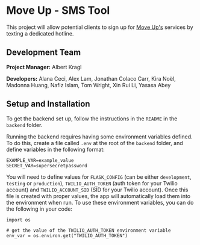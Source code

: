 # Move Up - SMS Tool

This project will allow potential clients to sign up for [Move Up's](http://www.moveuptoday.org/) services by texting a dedicated hotline.  

## Development Team

**Project Manager:** Albert Kragl

**Developers:** Alana Ceci, Alex Lam, Jonathan Colaco Carr, Kira Noël, Madonna Huang, Nafiz Islam, Tom Wright, Xin Rui Li, Yasasa Abey

## Setup and Installation

To get the backend set up, follow the instructions in the `README` in the `backend` folder.

Running the backend requires having some environment variables defined. To do this, create a file called `.env` at the root of the `backend` folder, and define variables in the following format:

```
EXAMPLE_VAR=example_value
SECRET_VAR=supersecretpassword
```

You will need to define values for `FLASK_CONFIG` (can be either `development`, `testing` or `production`),  `TWILIO_AUTH_TOKEN` (auth token for your Twilio account) and `TWILIO_ACCOUNT_SID` (SID for your Twilio account). Once this file is created with proper values, the app will automatically load them into the environment when run. To use these environment variables, you can do the following in your code:

```
import os

# get the value of the TWILIO_AUTH_TOKEN environment variable
env_var = os.environ.get("TWILIO_AUTH_TOKEN")
```

 